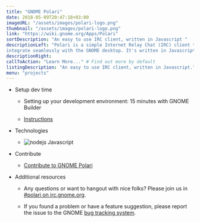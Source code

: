 ```yaml
---
title: "GNOME Polari"
date: 2018-05-09T20:47:18+03:00
imageURL: "/assets/images/polari-logo.png"
thumbnail: "/assets/images/polari-logo.png"
link: "https://wiki.gnome.org/Apps/Polari"
sortDescription: "An easy to use IRC client, written in Javascript "
descriptionLeft: "Polari is a simple Internet Relay Chat (IRC) client that is designed to
integrate seamlessly with the GNOME desktop. It's written in Javascript and it's a great project to begin with, especially if this is your first attempt contributing code into an open source project."
descriptionRight:
callToAction: "Learn More..." # Find out more by default
listingDescription: "An easy to use IRC client, written in Javascript." # The description of the project for the project listing, if no description is provided the content of the sortDescription will be used
menu: "projects"
---
```


* Setup dev time

  * Setting up your development environment: 15 minutes with GNOME Builder


  * [Instructions](https://wiki.gnome.org/Newcomers/BuildProject)

* Technologies

  * ![nodejs](/assets/images/js.jpg) Javascript

* Contribute

  * [Contribute to GNOME Polari](http://firefox-dev.tools/debugger.html/CONTRIBUTING.html#getting-started-runner)

* Additional resources

  * Any questions or want to hangout with nice folks? Please join us in  [#polari on irc.gnome.org](irc://irc.gnome.org/%23polari).


  * If you found a problem or have a feature suggestion, please report the issue to the GNOME [bug tracking system](https://gitlab.gnome.org/GNOME/polari/issues).
